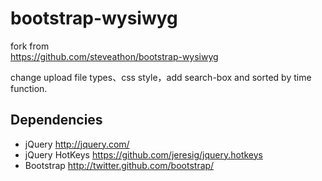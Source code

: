 bootstrap-wysiwyg
=================

fork from  
https://github.com/steveathon/bootstrap-wysiwyg

change upload file types、css style，add search-box and sorted by time function.



Dependencies
------------
* jQuery http://jquery.com/
* jQuery HotKeys https://github.com/jeresig/jquery.hotkeys
* Bootstrap http://twitter.github.com/bootstrap/
